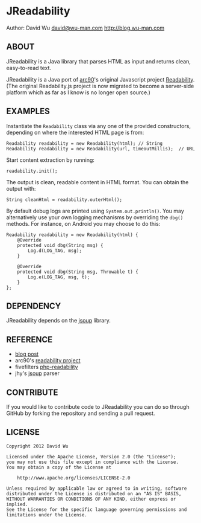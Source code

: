 JReadability
============

Author: David Wu <david@wu-man.com> <http://blog.wu-man.com>


ABOUT
-----

JReadability is a Java library that parses HTML as input and returns clean,
easy-to-read text.

JReadability is a Java port of [arc90](http://arc90.com/)'s original 
Javascript project [Readability](http://code.google.com/p/arc90labs-readability/).
(The original Readability.js project is now migrated to become a server-side
platform which as far as I know is no longer open source.)


EXAMPLES
--------

Instantiate the `Readability` class via any one of the provided constructors,
depending on where the interested HTML page is from:

    Readability readability = new Readability(html); // String
    Readability readability = new Readability(url, timeoutMillis);  // URL

Start content extraction by running:

    readability.init();

The output is clean, readable content in HTML format.  You can obtain the
output with:

    String cleanHtml = readability.outerHtml();

By default debug logs are printed using `System.out.println()`.  You may
alternatively use your own logging mechanisms by overriding the `dbg()` 
methods.  For instance, on Android you may choose to do this:

    Readability readability = new Readability(html) {
        @Override
        protected void dbg(String msg) {
            Log.d(LOG_TAG, msg);
        }

        @Override
        protected void dbg(String msg, Throwable t) {
            Log.e(LOG_TAG, msg, t);
        }
    };


DEPENDENCY
----------

JReadability depends on the [jsoup](https://github.com/jhy/jsoup/) library.


REFERENCE
---------

+ [blog post](http://blog.wu-man.com/2012/10/introducing-jreadability-making-web.html)
+ arc90's [readability project](http://code.google.com/p/arc90labs-readability/)
+ fivefilters [php-readability](http://code.fivefilters.org/php-readability)
+ jhy's [jsoup](https://github.com/jhy/jsoup/) parser


CONTRIBUTE
----------

If you would like to contribute code to JReadability you can do so through 
GitHub by forking the repository and sending a pull request.


LICENSE
-------

    Copyright 2012 David Wu

    Licensed under the Apache License, Version 2.0 (the "License");
    you may not use this file except in compliance with the License.
    You may obtain a copy of the License at

        http://www.apache.org/licenses/LICENSE-2.0

    Unless required by applicable law or agreed to in writing, software 
    distributed under the License is distributed on an "AS IS" BASIS, 
    WITHOUT WARRANTIES OR CONDITIONS OF ANY KIND, either express or implied.
    See the License for the specific language governing permissions and 
    limitations under the License.

